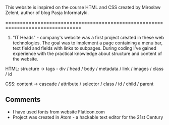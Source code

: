 This website is inspired on the course HTML and CSS created by Mirosław Zelent, author of blog Pasja Informatyki.

================================================================================

1. "IT Heads" - company's website was a first project created in these web technologies. The goal was to implement a page containing a menu bar, text field and fields with links to subpages. During coding I've gained experience with the practical knowledge about structure and content of the website.

HTML: structure -> tags - div / head / body / metadata / link / images / class / id 

CSS: content -> cascade / attribute / selector / class / id / child / parent 


Comments 
---------------------------
- I have used fonts from website Flaticon.com
- Project was created in Atom - a hackable text editor for the 21st Century
